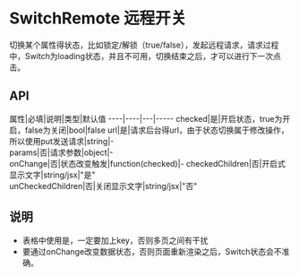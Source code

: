 # SwitchRemote 远程开关

切换某个属性得状态，比如锁定/解锁（true/false），发起远程请求，请求过程中，Switch为loading状态，并且不可用，切换结束之后，才可以进行下一次点击。

## API


属性|必填|说明|类型|默认值
----|----|---|-----
checked|是|开启状态，true为开启，false为关闭|bool|false
url|是|请求后台得url，由于状态切换属于修改操作，所以使用put发送请求|string|-                       
params|否|请求参数|object|-                    
onChange|否|状态改变触发|function(checked)|-
checkedChildren|否|开启式显示文字|string/jsx|"是"                    
unCheckedChildren|否|关闭显示文字|string/jsx|"否"  
                    
## 说明

- 表格中使用是，一定要加上key，否则多页之间有干扰
- 要通过onChange改变数据状态，否则页面重新渲染之后，Switch状态会不准确。                    
 
